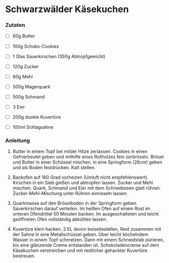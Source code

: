 #  Schwarzwälder Käsekuchen

###  Zutaten

-  [ ]   60g Butter
-  [ ]   100g Schoko-Cookies
-  [ ]   1 Glas Sauerkirschen (350g Abtropfgewicht)
-  [ ]   120g Zucker
-  [ ]   80g Mehl
-  [   ]   500g Magerquark
-  [   ]   500g Schmand
-  [   ]   3 Eier
-  [   ]   200g dunkle Kuvertüre
-  [   ]   100ml Schlagsahne


###  Anleitung

1. Butter in einem Topf bei milder Hitze zerlassen. Cookies in einen Gefrierbeutel geben und mithilfe eines Rollholzes fein zerbröseln. Brösel und Butter in einer Schüssel mischen, in eine Springform (26cm) geben und als Boden festdrücken. Kalt stellen.

2. Backofen auf 160 Grad vorheizen (Umluft nicht empfehlenswert). Kirschen in ein Sieb gießen und abtropfen lassen. Zucker und Mehl mischen. Quark, Schmand und Eier mit dem Schneebesen glatt rühren. Zucker-Mehl-Mischung unter Rühren einrieseln lassen.

3. Quarkmasse auf den Bröselboden in der Springform geben. Sauerkirschen darauf verteilen. Im heißen Ofen auf einem Rost im unteren Ofendrittel 50 Minuten backen. Im ausgeschalteten und leicht geöffneten Ofen vollständig abkühlen lassen.

4. Kuvertüre klein hacken. 2 EL davon beiseitestellen, Rest zusammen mit der Sahne in eine Metallschüssel geben. Über leicht köchelndem Wasser in einem Topf schmelzen. Dann mit einem Schneidstab pürieren, bis eine glänzende Creme entstanden ist. Schokoladencreme auf dem Käsekuchen verstreichen und mit restlicher gehackter Kuvertüre bestreuen.
